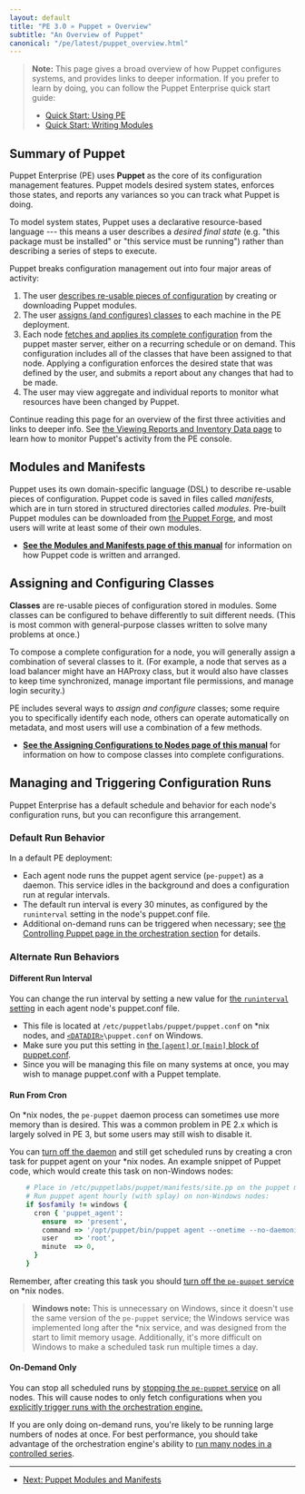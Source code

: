```yaml
---
layout: default
title: "PE 3.0 » Puppet » Overview"
subtitle: "An Overview of Puppet"
canonical: "/pe/latest/puppet_overview.html"
---
```


> **Note:** This page gives a broad overview of how Puppet configures systems, and provides links to deeper information. If you prefer to learn by doing, you can follow the Puppet Enterprise quick start guide:
>
> * [Quick Start: Using PE](./quick_start.html)
> * [Quick Start: Writing Modules](./quick_writing.html)


Summary of Puppet
-----

Puppet Enterprise (PE) uses **Puppet** as the core of its configuration management features. Puppet models desired system states, enforces those states, and reports any variances so you can track what Puppet is doing.

To model system states, Puppet uses a declarative resource-based language --- this means a user describes a _desired final state_ (e.g. "this package must be installed" or "this service must be running") rather than describing a series of steps to execute.

Puppet breaks configuration management out into four major areas of activity:

1. The user [describes re-usable pieces of configuration][step1] by creating or downloading Puppet modules.
2. The user [assigns (and configures) classes][step2] to each machine in the PE deployment.
3. Each node [fetches and applies its complete configuration][step3] from the puppet master server, either on a recurring schedule or on demand. This configuration includes all of the classes that have been assigned to that node. Applying a configuration enforces the desired state that was defined by the user, and submits a report about any changes that had to be made.
4. The user may view aggregate and individual reports to monitor what resources have been changed by Puppet.

Continue reading this page for an overview of the first three activities and links to deeper info. See [the Viewing Reports and Inventory Data page](./console_reports.html) to learn how to monitor Puppet's activity from the PE console.

[step1]: #modules-and-manifests
[step2]: #assigning-and-configuring-classes
[step3]: #managing-and-triggering-configuration-runs

Modules and Manifests
-----

Puppet uses its own domain-specific language (DSL) to describe re-usable pieces of configuration. Puppet code is saved in files called _manifests,_ which are in turn stored in structured directories called _modules._ Pre-built Puppet modules can be downloaded from [the Puppet Forge](http://forge.puppetlabs.com), and most users will write at least some of their own modules.

* [**See the Modules and Manifests page of this manual**](./puppet_modules_manifests.html) for information on how Puppet code is written and arranged.


Assigning and Configuring Classes
-----

**Classes** are re-usable pieces of configuration stored in modules. Some classes can be configured to behave differently to suit different needs. (This is most common with general-purpose classes written to solve many problems at once.)

To compose a complete configuration for a node, you will generally assign a combination of several classes to it. (For example, a node that serves as a load balancer might have an HAProxy class, but it would also have classes to keep time synchronized, manage important file permissions, and manage login security.)

PE includes several ways to _assign and configure_ classes; some require you to specifically identify each node, others can operate automatically on metadata, and most users will use a combination of a few methods.

* [**See the Assigning Configurations to Nodes page of this manual**](./puppet_assign_configurations.html) for information on how to compose classes into complete configurations.

Managing and Triggering Configuration Runs
-----

Puppet Enterprise has a default schedule and behavior for each node's configuration runs, but you can reconfigure this arrangement.

### Default Run Behavior

In a default PE deployment:

* Each agent node runs the puppet agent service (`pe-puppet`) as a daemon. This service idles in the background and does a configuration run at regular intervals.
* The default run interval is every 30 minutes, as configured by the `runinterval` setting in the node's puppet.conf file.
* Additional on-demand runs can be triggered when necessary; see [the Controlling Puppet page in the orchestration section][orch] for details.

[orch]: ./orchestration_puppet.html
[stop]: ./orchestration_puppet.html#start-and-stop-the-puppet-agent-service

### Alternate Run Behaviors

#### Different Run Interval

You can change the run interval by setting a new value for [the `runinterval` setting][runinterval] in each agent node's puppet.conf file.

[runinterval]: /references/3.2.latest/configuration.html#runinterval

* This file is located at `/etc/puppetlabs/puppet/puppet.conf` on \*nix nodes, and [`<DATADIR>`](/guides/install_puppet/install_windows.html#data-directory)`\puppet.conf` on Windows.
* Make sure you put this setting in [the `[agent]` or `[main]` block of puppet.conf](/puppet/3.6/reference/config_file_main.html#format).
* Since you will be managing this file on many systems at once, you may wish to manage puppet.conf with a Puppet template.

#### Run From Cron

On \*nix nodes, the `pe-puppet` daemon process can sometimes use more memory than is desired. This was a common problem in PE 2.x which is largely solved in PE 3, but some users may still wish to disable it.

You can [turn off the daemon][stop] and still get scheduled runs by creating a cron task for puppet agent on your \*nix nodes. An example snippet of Puppet code, which would create this task on non-Windows nodes:

~~~ ruby
    # Place in /etc/puppetlabs/puppet/manifests/site.pp on the puppet master node, outside any node statement.
    # Run puppet agent hourly (with splay) on non-Windows nodes:
    if $osfamily != windows {
      cron { 'puppet_agent':
        ensure  => 'present',
        command => '/opt/puppet/bin/puppet agent --onetime --no-daemonize --splay --splaylimit 1h --logdest syslog',
        user    => 'root',
        minute  => 0,
      }
    }
~~~

Remember, after creating this task you should [turn off the `pe-puppet` service][stop] on \*nix nodes.

> **Windows note:** This is unnecessary on Windows, since it doesn't use the same version of the `pe-puppet` service; the Windows service was implemented long after the \*nix service, and was designed from the start to limit memory usage. Additionally, it's more difficult on Windows to make a scheduled task run multiple times a day.

#### On-Demand Only

You can stop all scheduled runs by [stopping the `pe-puppet` service][stop] on all nodes. This will cause nodes to only fetch configurations when you [explicitly trigger runs with the orchestration engine.][orch]

If you are only doing on-demand runs, you're likely to be running large numbers of nodes at once. For best performance, you should take advantage of the orchestration engine's ability to [run many nodes in a controlled series](./orchestration_puppet.html#run-puppet-on-many-nodes-in-a-controlled-series).



* * *

- [Next: Puppet Modules and Manifests](./puppet_modules_manifests.html)
